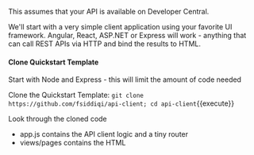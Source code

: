 This assumes that your API is available on Developer Central.  

We'll start with a very simple client application using your favorite UI framework. Angular, React, ASP.NET or Express will work - anything that can call REST APIs via HTTP and bind the results to HTML.

#### Clone Quickstart Template
Start with Node and Express - this will limit the amount of code needed 

Clone the Quickstart Template:
`git clone https://github.com/fsiddiqi/api-client; cd api-client`{{execute}}

Look through the cloned code
 * app.js contains the API client logic and a tiny router
 * views/pages contains the HTML